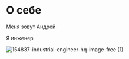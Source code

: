 # О себе
Меня зовут Андрей

Я инженер

![154837-industrial-engineer-hq-image-free (1)](https://github.com/Ostav79/git-2-homeworks-2-3/assets/145999927/ae6670dc-b71d-45ee-9e93-740e715d79f9)
